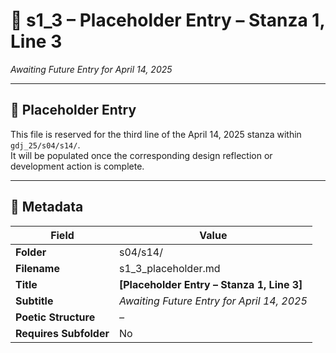 <!-- Save to: shagi_archives/gdj_25/s04/s14/s1_3_placeholder.md -->

# 📜 s1_3 – Placeholder Entry – Stanza 1, Line 3  
*Awaiting Future Entry for April 14, 2025*

---

## 🚧 Placeholder Entry

This file is reserved for the third line of the April 14, 2025 stanza within `gdj_25/s04/s14/`.  
It will be populated once the corresponding design reflection or development action is complete.

---

## 🧩 Metadata

| Field | Value |
|-------|-------|
| **Folder** | s04/s14/ |
| **Filename** | s1_3_placeholder.md |
| **Title** | **[Placeholder Entry – Stanza 1, Line 3]** |
| **Subtitle** | *Awaiting Future Entry for April 14, 2025* |
| **Poetic Structure** | *–* |
| **Requires Subfolder** | No |
